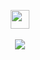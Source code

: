 <!DOCTYPE html>
<html>
 <div>
  <p align="center">
    <a href="https://discord.com/users/466217857609498627" target="_blank"><img src="https://cdn1.iconfinder.com/data/icons/apps-8/64/discord-apps-platform-512.png" width="30px" heigth= "30px" /></a>
<br/><br/>
    <a href="https://github.com/Morsteo-JS" target="_blank"><img src="https://profile-counter.glitch.me/{Morsteo-JS}/count.svg" /></a>
   </p>
 </div>
  <!--
<div align="center">
<p>Kullandığım Araçlar:</p>
<img style="margin: 10px" src="https://profilinator.rishav.dev/skills-assets/nodejs-original-wordmark.svg" alt="Node.js" height="25" />  
<img style="margin: 10px" src="https://profilinator.rishav.dev/skills-assets/javascript-original.svg" alt="JavaScript" height="25" />  
<img style="margin: 10px" src="https://profilinator.rishav.dev/skills-assets/mongodb-original-wordmark.svg" alt="MongoDB" height="25" />  
<img style="margin: 10px" src="https://profilinator.rishav.dev/skills-assets/nestjs.svg" alt="NestJS" height="25" />  
<img style="margin: 10px" src="https://profilinator.rishav.dev/skills-assets/typescript-original.svg" alt="TypeScript" height="25" />  
<img style="margin: 10px" src="https://profilinator.rishav.dev/skills-assets/nginx-original.svg" alt="Nginx" height="25" />  
<img style="margin: 10px" src="https://profilinator.rishav.dev/skills-assets/css3-original-wordmark.svg" alt="CSS3" height="25" />  
<img style="margin: 10px" src="https://profilinator.rishav.dev/skills-assets/git-scm-icon.svg" alt="Git" height="25" />  
<img style="margin: 10px" src="https://profilinator.rishav.dev/skills-assets/linux-original.svg" alt="Linux" height="25" />  
<img style="margin: 10px" src="https://profilinator.rishav.dev/skills-assets/logo-title.svg" alt="Chart.js" height="25" />  
<img style="margin: 10px" src="https://profilinator.rishav.dev/skills-assets/html5-original-wordmark.svg" alt="HTML5" height="25" />  
<img style="margin: 10px" src="https://profilinator.rishav.dev/skills-assets/vuejs-original-wordmark.svg" alt="Vue.js" height="25" />
<br/><br/><br/>
</div>



<div align="center">
<p>Profilime kaç kişi tıkladı?</p>
<img src="https://profile-counter.glitch.me/{Morsteo-JS}/count.svg" /> 
<br/> 
  -->
</html>
